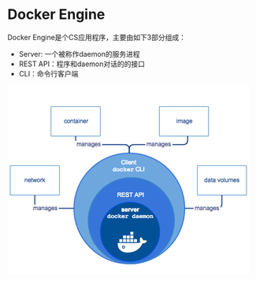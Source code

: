 # Docker Engine

Docker Engine是个CS应用程序，主要由如下3部分组成：

* Server: 一个被称作daemon的服务进程
* REST API：程序和daemon对话的的接口
* CLI：命令行客户端

![](img/engine-components-flow.png)
